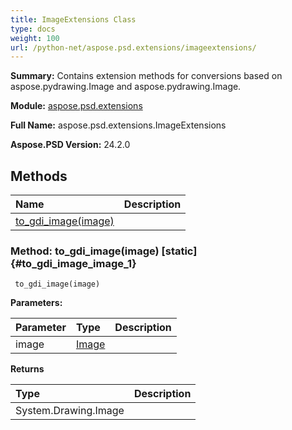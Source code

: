 ```yaml
---
title: ImageExtensions Class
type: docs
weight: 100
url: /python-net/aspose.psd.extensions/imageextensions/
---
```


**Summary:** Contains extension methods for conversions based on aspose.pydrawing.Image and aspose.pydrawing.Image.

**Module:** [aspose.psd.extensions](/psd/python-net/aspose.psd.extensions/)

**Full Name:** aspose.psd.extensions.ImageExtensions

**Aspose.PSD Version:** 24.2.0

## **Methods**
| **Name** | **Description** |
| :- | :- |
| [to_gdi_image(image)](#to_gdi_image_image_1) |    |


### Method: to_gdi_image(image)  [static] {#to_gdi_image_image_1}


```
 to_gdi_image(image) 
```

  

**Parameters:**

| Parameter | Type | Description |
| :- | :- | :- |
| image | [Image](/psd/python-net/aspose.psd/image) |  |

**Returns**

| Type | Description |
| :- | :- |
| System.Drawing.Image |  |


